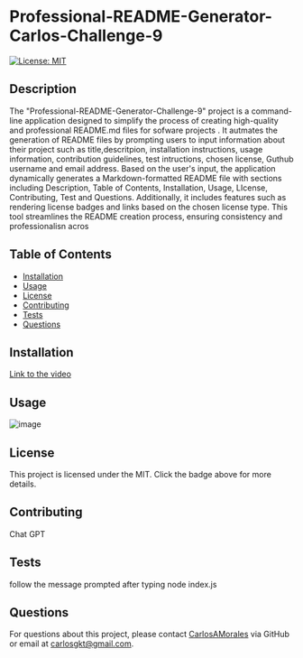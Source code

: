 # Professional-README-Generator-Carlos-Challenge-9

[![License: MIT](https://img.shields.io/badge/License-MIT-yellow.svg)](https://opensource.org/licenses/MIT)

## Description

The "Professional-README-Generator-Challenge-9" project is a command-line application designed to simplify the process of creating high-quality and professional README.md files for sofware projects . It autmates the generation of README files by prompting users to input information about their project such as title,descritpion, installation instructions, usage information, contribution guidelines, test intructions, chosen license, Guthub username and email address. Based on the user's input, the application dynamically generates a Markdown-formatted README file with sections including Description, Table of Contents, Installation, Usage, LIcense, Contributing, Test and Questions. Additionally, it includes features such as rendering license badges and links based on the chosen license type. This tool streamlines the README creation process, ensuring consistency and professionalisn                 acros

## Table of Contents

- [Installation](#installation)
- [Usage](#usage)
- [License](#license)
- [Contributing](#contributing)
- [Tests](#tests)
- [Questions](#questions)

## Installation

[Link to the video ](https://drive.google.com/file/d/1uFdIJOKV2QRDp1rPolsoQINMrGXt4M8O/view)

## Usage

![image](https://github.com/carlosamorales/Professional-README-Generator-Carlos-Challenge-9/assets/7796766/64566fe1-42cb-4fcf-b11e-87fb108c814d)


## License

This project is licensed under the MIT. Click the badge above for more details.

## Contributing

Chat GPT

## Tests

follow the message prompted after typing node index.js

## Questions

For questions about this project, please contact [CarlosAMorales](https://github.com/CarlosAMorales) via GitHub or email at carlosgkt@gmail.com.
